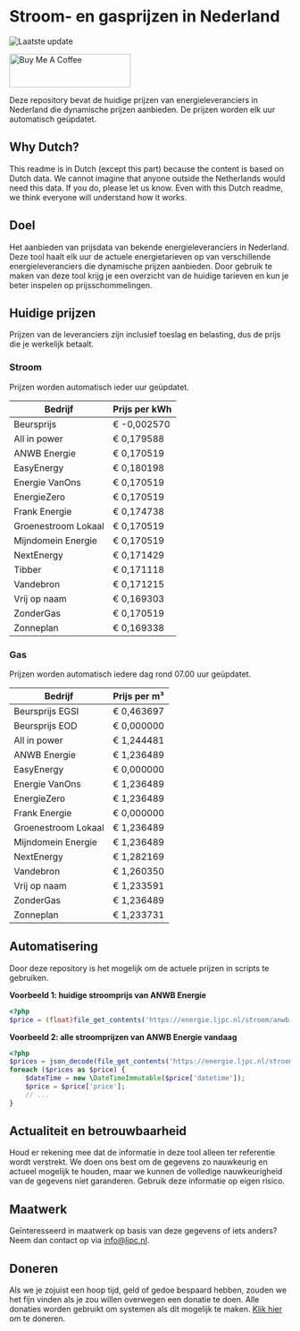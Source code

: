 # Stroom- en gasprijzen in Nederland

![Laatste update](https://img.shields.io/badge/laatste%20update-2023--10--14%2001%3A00%20CET-brightgreen)

<a href="https://www.buymeacoffee.com/Lars-" target="_blank"><img src="https://cdn.buymeacoffee.com/buttons/v2/default-orange.png" alt="Buy Me A Coffee" height="60" style="height: 60px !important;width: 217px !important;" ></a>

Deze repository bevat de huidige prijzen van energieleveranciers in Nederland die dynamische prijzen aanbieden. De prijzen worden elk uur automatisch geüpdatet.

## Why Dutch?

This readme is in Dutch (except this part) because the content is based on Dutch data. We cannot imagine that anyone outside the Netherlands would need this data. If you do, please let us know. Even with this Dutch readme, we think
everyone will understand how it works.

## Doel

Het aanbieden van prijsdata van bekende energieleveranciers in Nederland. Deze tool haalt elk uur de actuele energietarieven op van verschillende energieleveranciers die dynamische prijzen aanbieden. Door gebruik te maken van deze tool
krijg je een overzicht van de huidige tarieven en kun je beter inspelen op prijsschommelingen.

## Huidige prijzen

Prijzen van de leveranciers zijn inclusief toeslag en belasting, dus de prijs die je werkelijk betaalt.

### Stroom

Prijzen worden automatisch ieder uur geüpdatet.

 Bedrijf | Prijs per kWh 
---------|---------------
Beursprijs | € -0,002570
All in power | € 0,179588
ANWB Energie | € 0,170519
EasyEnergy | € 0,180198
Energie VanOns | € 0,170519
EnergieZero | € 0,170519
Frank Energie | € 0,174738
Groenestroom Lokaal | € 0,170519
Mijndomein Energie | € 0,170519
NextEnergy | € 0,171429
Tibber | € 0,171118
Vandebron | € 0,171215
Vrij op naam | € 0,169303
ZonderGas | € 0,170519
Zonneplan | € 0,169338


### Gas

Prijzen worden automatisch iedere dag rond 07.00 uur geüpdatet.

 Bedrijf | Prijs per m³ 
---------|--------------
Beursprijs EGSI | € 0,463697
Beursprijs EOD | € 0,000000
All in power | € 1,244481
ANWB Energie | € 1,236489
EasyEnergy | € 0,000000
Energie VanOns | € 1,236489
EnergieZero | € 1,236489
Frank Energie | € 0,000000
Groenestroom Lokaal | € 1,236489
Mijndomein Energie | € 1,236489
NextEnergy | € 1,282169
Vandebron | € 1,260350
Vrij op naam | € 1,233591
ZonderGas | € 1,236489
Zonneplan | € 1,233731


## Automatisering

Door deze repository is het mogelijk om de actuele prijzen in scripts te gebruiken.

**Voorbeeld 1: huidige stroomprijs van ANWB Energie**

```php
<?php
$price = (float)file_get_contents('https://energie.ljpc.nl/stroom/anwb-energie-nu.txt');

```

**Voorbeeld 2: alle stroomprijzen van ANWB Energie vandaag**

```php
<?php
$prices = json_decode(file_get_contents('https://energie.ljpc.nl/stroom/all-in-power-vandaag.json'),true);
foreach ($prices as $price) {
    $dateTime = new \DateTimeImmutable($price['datetime']);
    $price = $price['price'];
    // ...
}
```

## Actualiteit en betrouwbaarheid

Houd er rekening mee dat de informatie in deze tool alleen ter referentie wordt verstrekt. We doen ons best om de gegevens zo nauwkeurig en actueel mogelijk te houden, maar we kunnen de volledige nauwkeurigheid van de gegevens niet
garanderen. Gebruik deze informatie op eigen risico.

## Maatwerk

Geïnteresseerd in maatwerk op basis van deze gegevens of iets anders? Neem dan contact op
via [info@ljpc.nl](mailto:info@ljpc.nl?subject=Energie%20prijzen).

## Doneren

Als we je zojuist een hoop tijd, geld of gedoe bespaard hebben, zouden we het fijn vinden als je zou willen overwegen een
donatie te doen. Alle donaties worden gebruikt om systemen als dit mogelijk te
maken. [Klik hier](https://www.buymeacoffee.com/Lars-) om te doneren.
